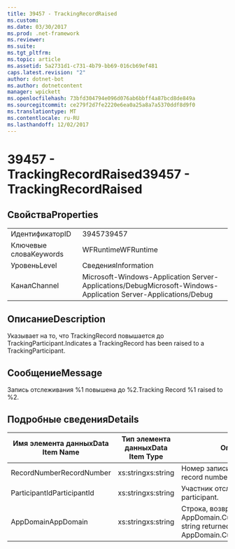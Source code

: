 ```yaml
---
title: 39457 - TrackingRecordRaised
ms.custom: 
ms.date: 03/30/2017
ms.prod: .net-framework
ms.reviewer: 
ms.suite: 
ms.tgt_pltfrm: 
ms.topic: article
ms.assetid: 5a2731d1-c731-4b79-bb69-016cb69ef481
caps.latest.revision: "2"
author: dotnet-bot
ms.author: dotnetcontent
manager: wpickett
ms.openlocfilehash: 73bfd304794e096d076ab6bbff4a87bcd8de849a
ms.sourcegitcommit: ce279f2d7fe2220e6ea0a25a8a7a5370ddf8d9f0
ms.translationtype: MT
ms.contentlocale: ru-RU
ms.lasthandoff: 12/02/2017
---
```

# <a name="39457---trackingrecordraised"></a><span data-ttu-id="f4a4b-102">39457 - TrackingRecordRaised</span><span class="sxs-lookup"><span data-stu-id="f4a4b-102">39457 - TrackingRecordRaised</span></span>
## <a name="properties"></a><span data-ttu-id="f4a4b-103">Свойства</span><span class="sxs-lookup"><span data-stu-id="f4a4b-103">Properties</span></span>  
  
|||  
|-|-|  
|<span data-ttu-id="f4a4b-104">Идентификатор</span><span class="sxs-lookup"><span data-stu-id="f4a4b-104">ID</span></span>|<span data-ttu-id="f4a4b-105">39457</span><span class="sxs-lookup"><span data-stu-id="f4a4b-105">39457</span></span>|  
|<span data-ttu-id="f4a4b-106">Ключевые слова</span><span class="sxs-lookup"><span data-stu-id="f4a4b-106">Keywords</span></span>|<span data-ttu-id="f4a4b-107">WFRuntime</span><span class="sxs-lookup"><span data-stu-id="f4a4b-107">WFRuntime</span></span>|  
|<span data-ttu-id="f4a4b-108">Уровень</span><span class="sxs-lookup"><span data-stu-id="f4a4b-108">Level</span></span>|<span data-ttu-id="f4a4b-109">Сведения</span><span class="sxs-lookup"><span data-stu-id="f4a4b-109">Information</span></span>|  
|<span data-ttu-id="f4a4b-110">Канал</span><span class="sxs-lookup"><span data-stu-id="f4a4b-110">Channel</span></span>|<span data-ttu-id="f4a4b-111">Microsoft-Windows-Application Server-Applications/Debug</span><span class="sxs-lookup"><span data-stu-id="f4a4b-111">Microsoft-Windows-Application Server-Applications/Debug</span></span>|  
  
## <a name="description"></a><span data-ttu-id="f4a4b-112">Описание</span><span class="sxs-lookup"><span data-stu-id="f4a4b-112">Description</span></span>  
 <span data-ttu-id="f4a4b-113">Указывает на то, что TrackingRecord повышается до TrackingParticipant.</span><span class="sxs-lookup"><span data-stu-id="f4a4b-113">Indicates a TrackingRecord has been raised to a TrackingParticipant.</span></span>  
  
## <a name="message"></a><span data-ttu-id="f4a4b-114">Сообщение</span><span class="sxs-lookup"><span data-stu-id="f4a4b-114">Message</span></span>  
 <span data-ttu-id="f4a4b-115">Запись отслеживания %1 повышена до %2.</span><span class="sxs-lookup"><span data-stu-id="f4a4b-115">Tracking Record %1 raised to %2.</span></span>  
  
## <a name="details"></a><span data-ttu-id="f4a4b-116">Подробные сведения</span><span class="sxs-lookup"><span data-stu-id="f4a4b-116">Details</span></span>  
  
|<span data-ttu-id="f4a4b-117">Имя элемента данных</span><span class="sxs-lookup"><span data-stu-id="f4a4b-117">Data Item Name</span></span>|<span data-ttu-id="f4a4b-118">Тип элемента данных</span><span class="sxs-lookup"><span data-stu-id="f4a4b-118">Data Item Type</span></span>|<span data-ttu-id="f4a4b-119">Описание</span><span class="sxs-lookup"><span data-stu-id="f4a4b-119">Description</span></span>|  
|--------------------|--------------------|-----------------|  
|<span data-ttu-id="f4a4b-120">RecordNumber</span><span class="sxs-lookup"><span data-stu-id="f4a4b-120">RecordNumber</span></span>|<span data-ttu-id="f4a4b-121">xs:string</span><span class="sxs-lookup"><span data-stu-id="f4a4b-121">xs:string</span></span>|<span data-ttu-id="f4a4b-122">Номер записи отслеживания.</span><span class="sxs-lookup"><span data-stu-id="f4a4b-122">The tracking record number.</span></span>|  
|<span data-ttu-id="f4a4b-123">ParticipantId</span><span class="sxs-lookup"><span data-stu-id="f4a4b-123">ParticipantId</span></span>|<span data-ttu-id="f4a4b-124">xs:string</span><span class="sxs-lookup"><span data-stu-id="f4a4b-124">xs:string</span></span>|<span data-ttu-id="f4a4b-125">Участник отслеживания.</span><span class="sxs-lookup"><span data-stu-id="f4a4b-125">The tracking participant.</span></span>|  
|<span data-ttu-id="f4a4b-126">AppDomain</span><span class="sxs-lookup"><span data-stu-id="f4a4b-126">AppDomain</span></span>|<span data-ttu-id="f4a4b-127">xs:string</span><span class="sxs-lookup"><span data-stu-id="f4a4b-127">xs:string</span></span>|<span data-ttu-id="f4a4b-128">Строка, возвращаемая AppDomain.CurrentDomain.FriendlyName.</span><span class="sxs-lookup"><span data-stu-id="f4a4b-128">The string returned by AppDomain.CurrentDomain.FriendlyName.</span></span>|
